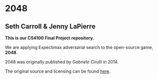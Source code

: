 # 2048

## Seth Carroll & Jenny LaPierre

**This is our CS4100 Final Project repository.**

We are applying Expectimax adversarial search to the open-source game, **2048**.


2048 was originally published by *Gabriele Cirulli* in 2014.

The original source and licensing can be found [here](https://github.com/gabrielecirulli/2048).

